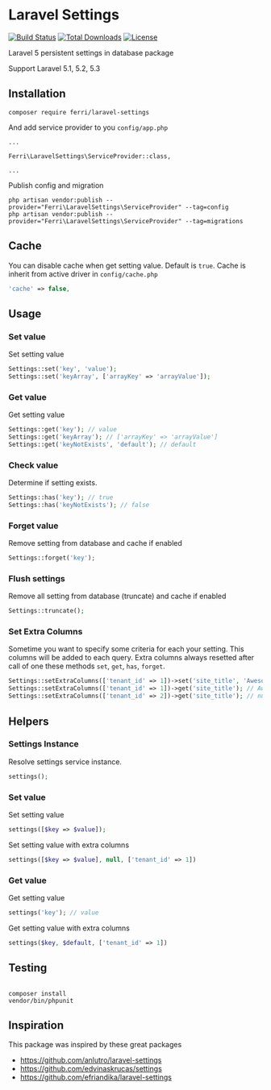 # Laravel Settings

[![Build Status](https://travis-ci.org/ghprod/laravel-settings.svg?branch=master)](https://travis-ci.org/ghprod/laravel-settings)
[![Total Downloads](https://poser.pugx.org/ferri/laravel-settings/d/total.svg)](https://packagist.org/packages/ferri/laravel-settings)
[![License](https://poser.pugx.org/ferri/laravel-settings/license.svg)](https://packagist.org/packages/ferri/laravel-settings)

Laravel 5 persistent settings in database package

Support Laravel 5.1, 5.2, 5.3

## Installation

```
composer require ferri/laravel-settings
```

And add service provider to you `config/app.php`

```
...

Ferri\LaravelSettings\ServiceProvider::class,

...
```

Publish config and migration

```
php artisan vendor:publish --provider="Ferri\LaravelSettings\ServiceProvider" --tag=config
php artisan vendor:publish --provider="Ferri\LaravelSettings\ServiceProvider" --tag=migrations
```

## Cache

You can disable cache when get setting value. Default is `true`. Cache is inherit from active driver in `config/cache.php`

```php
'cache' => false,
```

## Usage

### Set value
Set setting value
```php
Settings::set('key', 'value');
Settings::set('keyArray', ['arrayKey' => 'arrayValue']);
```

### Get value
Get setting value
```php
Settings::get('key'); // value
Settings::get('keyArray'); // ['arrayKey' => 'arrayValue']
Settings::get('keyNotExists', 'default'); // default
```

### Check value
Determine if setting exists.
```php
Settings::has('key'); // true
Settings::has('keyNotExists'); // false
```

### Forget value
Remove setting from database and cache if enabled
```php
Settings::forget('key');
```

### Flush settings
Remove all setting from database (truncate) and cache if enabled
```php
Settings::truncate();
```

### Set Extra Columns
Sometime you want to specify some criteria for each your setting. This columns will be added to each query.
Extra columns always resetted after call of one these methods `set`, `get`, `has`, `forget`.
```php
Settings::setExtraColumns(['tenant_id' => 1])->set('site_title', 'Awesome Blog');
Settings::setExtraColumns(['tenant_id' => 1])->get('site_title'); // Awesome Blog
Settings::setExtraColumns(['tenant_id' => 2])->get('site_title'); // null
```

## Helpers

### Settings Instance
Resolve settings service instance.
```php
settings();
```

### Set value
Set setting value
```php
settings([$key => $value]);
```

Set setting value with extra columns
```php
settings([$key => $value], null, ['tenant_id' => 1])
```

### Get value
Get setting value
```php
settings('key'); // value
```

Get setting value with extra columns
```php
settings($key, $default, ['tenant_id' => 1])
```

## Testing

```

composer install
vendor/bin/phpunit

```

## Inspiration
This package was inspired by these great packages
- https://github.com/anlutro/laravel-settings
- https://github.com/edvinaskrucas/settings
- https://github.com/efriandika/laravel-settings